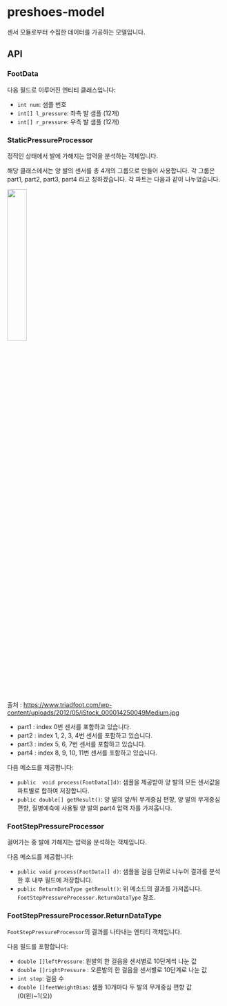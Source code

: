# preshoes-model

센서 모듈로부터 수집한 데이터를 가공하는 모델입니다.

## API

### FootData

다음 필드로 이루어진 엔티티 클래스입니다:

- `int num`: 샘플 번호
- `int[] l_pressure`: 좌측 발 샘플 (12개)
- `int[] r_pressure`: 우측 발 샘플 (12개)

### StaticPressureProcessor

정적인 상태에서 발에 가해지는 압력을 분석하는 객체입니다.

 해당 클래스에서는 양 발의 센서를 총 4개의 그룹으로 만들어 사용합니다. 각 그룹은 part1, part2, part3, part4 라고 칭하겠습니다.
 각 파트는 다음과 같이 나누었습니다.

<img src="https://user-images.githubusercontent.com/51154225/83109844-118f5e80-a0fd-11ea-8220-583452b3c40b.png" width="30%" height="30%">

출처 : https://www.triadfoot.com/wp-content/uploads/2012/05/iStock_000014250049Medium.jpg

- part1 : index 0번 센서를 포함하고 있습니다.
- part2 : index 1, 2, 3, 4번 센서를 포함하고 있습니다.
- part3 : index 5, 6, 7번 센서를 포함하고 있습니다.
- part4 : index 8, 9, 10, 11번 센서를 포함하고 있습니다.

다음 메소드를 제공합니다:

- `public  void process(FootData[]d)`: 샘플을 제공받아 양 발의 모든 센서값을 파트별로 합하여 저장합니다.
- `public double[] getResult()`: 양 발의 앞/뒤 무게중심 편향, 양 발의 무게중심 편향, 질병예측에 사용될 양 발의 part4 압력 차를 가져옵니다.

### FootStepPressureProcessor

걸어가는 중 발에 가해지는 압력을 분석하는 객체입니다.

다음 메소드를 제공합니다:

- `public void process(FootData[] d)`: 샘플을 걸음 단위로 나누어 결과를 분석한 후 내부 필드에 저장합니다.
- `public ReturnDataType getResult()`: 위 메소드의 결과를 가져옵니다. `FootStepPressureProcessor.ReturnDataType` 참조.

### FootStepPressureProcessor.ReturnDataType

`FootStepPressureProcessor`의 결과를 나타내는 엔티티 객체입니다.

다음 필드를 포함합니다:

- `double []leftPressure`: 왼발의 한 걸음을 센서별로 10단계씩 나눈 값 
- `double []rightPressure` : 오른발의 한 걸음을 센서별로 10단계로 나눈 값
- `int step`: 걸음 수
- `double []feetWeightBias`: 샘플 10개마다 두 발의 무게중심 편향 값(0(왼)~1(오))
